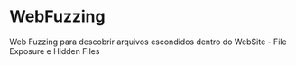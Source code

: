 # WebFuzzing
Web Fuzzing para descobrir arquivos escondidos dentro do WebSite - File Exposure e Hidden Files
